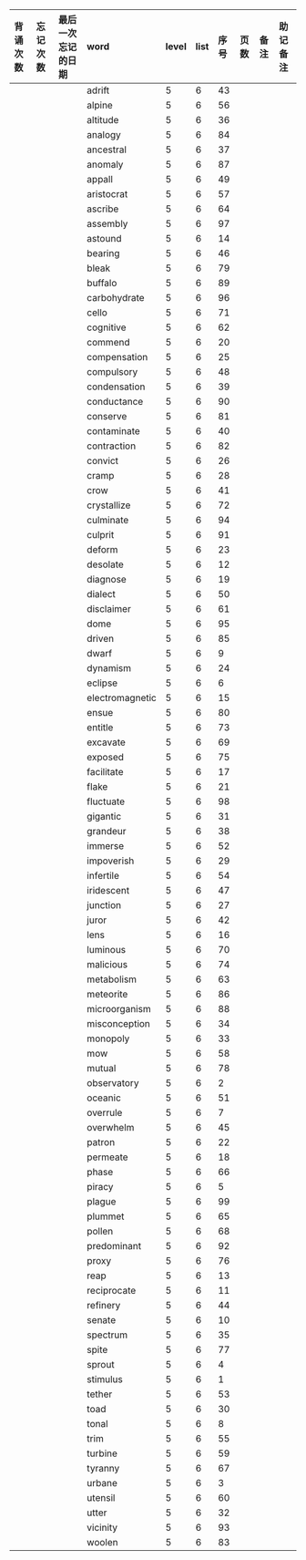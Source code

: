 |背诵次数|忘记次数|最后一次忘记的日期|word|level|list|序号|页数|备注|助记备注|
|:--|:--|:--|:--|:--|:--|:--|:--|:--|:--|
||||adrift|5|6|43||||
||||alpine|5|6|56||||
||||altitude|5|6|36||||
||||analogy|5|6|84||||
||||ancestral|5|6|37||||
||||anomaly|5|6|87||||
||||appall|5|6|49||||
||||aristocrat|5|6|57||||
||||ascribe|5|6|64||||
||||assembly|5|6|97||||
||||astound|5|6|14||||
||||bearing|5|6|46||||
||||bleak|5|6|79||||
||||buffalo|5|6|89||||
||||carbohydrate|5|6|96||||
||||cello|5|6|71||||
||||cognitive|5|6|62||||
||||commend|5|6|20||||
||||compensation|5|6|25||||
||||compulsory|5|6|48||||
||||condensation|5|6|39||||
||||conductance|5|6|90||||
||||conserve|5|6|81||||
||||contaminate|5|6|40||||
||||contraction|5|6|82||||
||||convict|5|6|26||||
||||cramp|5|6|28||||
||||crow|5|6|41||||
||||crystallize|5|6|72||||
||||culminate|5|6|94||||
||||culprit|5|6|91||||
||||deform|5|6|23||||
||||desolate|5|6|12||||
||||diagnose|5|6|19||||
||||dialect|5|6|50||||
||||disclaimer|5|6|61||||
||||dome|5|6|95||||
||||driven|5|6|85||||
||||dwarf|5|6|9||||
||||dynamism|5|6|24||||
||||eclipse|5|6|6||||
||||electromagnetic|5|6|15||||
||||ensue|5|6|80||||
||||entitle|5|6|73||||
||||excavate|5|6|69||||
||||exposed|5|6|75||||
||||facilitate|5|6|17||||
||||flake|5|6|21||||
||||fluctuate|5|6|98||||
||||gigantic|5|6|31||||
||||grandeur|5|6|38||||
||||immerse|5|6|52||||
||||impoverish|5|6|29||||
||||infertile|5|6|54||||
||||iridescent|5|6|47||||
||||junction|5|6|27||||
||||juror|5|6|42||||
||||lens|5|6|16||||
||||luminous|5|6|70||||
||||malicious|5|6|74||||
||||metabolism|5|6|63||||
||||meteorite|5|6|86||||
||||microorganism|5|6|88||||
||||misconception|5|6|34||||
||||monopoly|5|6|33||||
||||mow|5|6|58||||
||||mutual|5|6|78||||
||||observatory|5|6|2||||
||||oceanic|5|6|51||||
||||overrule|5|6|7||||
||||overwhelm|5|6|45||||
||||patron|5|6|22||||
||||permeate|5|6|18||||
||||phase|5|6|66||||
||||piracy|5|6|5||||
||||plague|5|6|99||||
||||plummet|5|6|65||||
||||pollen|5|6|68||||
||||predominant|5|6|92||||
||||proxy|5|6|76||||
||||reap|5|6|13||||
||||reciprocate|5|6|11||||
||||refinery|5|6|44||||
||||senate|5|6|10||||
||||spectrum|5|6|35||||
||||spite|5|6|77||||
||||sprout|5|6|4||||
||||stimulus|5|6|1||||
||||tether|5|6|53||||
||||toad|5|6|30||||
||||tonal|5|6|8||||
||||trim|5|6|55||||
||||turbine|5|6|59||||
||||tyranny|5|6|67||||
||||urbane|5|6|3||||
||||utensil|5|6|60||||
||||utter|5|6|32||||
||||vicinity|5|6|93||||
||||woolen|5|6|83||||
